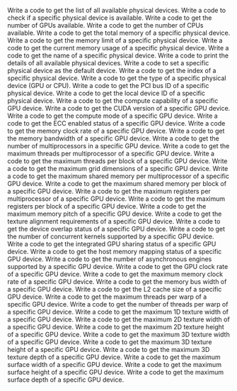 Write a code to get the list of all available physical devices.
Write a code to check if a specific physical device is available.
Write a code to get the number of GPUs available.
Write a code to get the number of CPUs available.
Write a code to get the total memory of a specific physical device.
Write a code to get the memory limit of a specific physical device.
Write a code to get the current memory usage of a specific physical device.
Write a code to get the name of a specific physical device.
Write a code to print the details of all available physical devices.
Write a code to set a specific physical device as the default device.
Write a code to get the index of a specific physical device.
Write a code to get the type of a specific physical device (GPU or CPU).
Write a code to get the PCI bus ID of a specific physical device.
Write a code to get the local device ID of a specific physical device.
Write a code to get the compute capability of a specific GPU device.
Write a code to get the CUDA version of a specific GPU device.
Write a code to get the compute mode of a specific GPU device.
Write a code to get the ECC enabled status of a specific GPU device.
Write a code to get the memory clock rate of a specific GPU device.
Write a code to get the memory bandwidth of a specific GPU device.
Write a code to get the number of multiprocessors in a specific GPU device.
Write a code to get the maximum threads per multiprocessor of a specific GPU device.
Write a code to get the maximum threads per block of a specific GPU device.
Write a code to get the maximum grid dimensions of a specific GPU device.
Write a code to get the maximum shared memory per multiprocessor of a specific GPU device.
Write a code to get the maximum shared memory per block of a specific GPU device.
Write a code to get the maximum registers per multiprocessor of a specific GPU device.
Write a code to get the maximum registers per block of a specific GPU device.
Write a code to get the maximum memory pitch of a specific GPU device.
Write a code to get the texture alignment requirements of a specific GPU device.
Write a code to get the device overlap status of a specific GPU device.
Write a code to get the number of concurrent kernels supported by a specific GPU device.
Write a code to get the integrated GPU sharing status of a specific GPU device.
Write a code to get the host memory mapping status of a specific GPU device.
Write a code to get the number of asynchronous engines supported by a specific GPU device.
Write a code to get the GPU clock rate of a specific GPU device.
Write a code to get the maximum memory clock rate of a specific GPU device.
Write a code to get the memory bus width of a specific GPU device.
Write a code to get the L2 cache size of a specific GPU device.
Write a code to get the maximum threads per warp of a specific GPU device.
Write a code to get the number of threads per warp of a specific GPU device.
Write a code to get the maximum 1D texture width of a specific GPU device.
Write a code to get the maximum 2D texture width of a specific GPU device.
Write a code to get the maximum 2D texture height of a specific GPU device.
Write a code to get the maximum 3D texture width of a specific GPU device.
Write a code to get the maximum 3D texture height of a specific GPU device.
Write a code to get the maximum 3D texture depth of a specific GPU device.
Write a code to get the maximum surface width of a specific GPU device.
Write a code to get the maximum surface height of a specific GPU device.
Write a code to get the maximum surface depth of a specific GPU device.